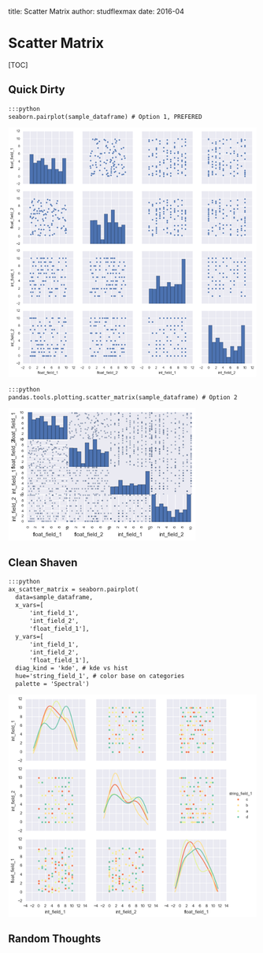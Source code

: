 title: Scatter Matrix
author: studflexmax
date: 2016-04

# Scatter Matrix


[TOC]


## Quick Dirty

    :::python
    seaborn.pairplot(sample_dataframe) # Option 1, PREFERED
![scatter matrix option 1](/static/img/scatter_matrix_1.png)

    :::python
    pandas.tools.plotting.scatter_matrix(sample_dataframe) # Option 2
![scatter matrix option 2](/static/img/scatter_matrix_2.png)


## Clean Shaven

    :::python
    ax_scatter_matrix = seaborn.pairplot(
      data=sample_dataframe,
      x_vars=[
          'int_field_1',
          'int_field_2',
          'float_field_1'],
      y_vars=[
          'int_field_1',
          'int_field_2',
          'float_field_1'],
      diag_kind = 'kde', # kde vs hist
      hue='string_field_1', # color base on categories
      palette = 'Spectral')
![scatter matrix option 3](/static/img/scatter_matrix_3.png)


## Random Thoughts
